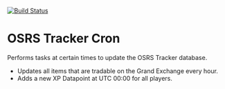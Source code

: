 [![Build Status](https://travis-ci.com/osrs-tracker/osrs-tracker-cron.svg?branch=master)](https://travis-ci.com/osrs-tracker/osrs-tracker-cron)
# OSRS Tracker Cron
Performs tasks at certain times to update the OSRS Tracker database.
  - Updates all items that are tradable on the Grand Exchange every hour.
  - Adds a new XP Datapoint at UTC 00:00 for all players.

